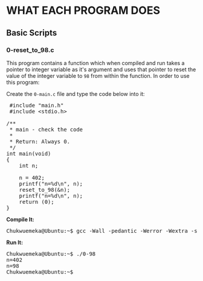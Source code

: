 # WHAT EACH PROGRAM DOES

## Basic Scripts

### 0-reset_to_98.c
This program contains a function which when compiled and run takes a pointer to integer variable as it's argument and uses that pointer to reset the value of the integer variable to `98` from within the function. In order to use this program:

Create the `0-main.c` file and type the code below into it:
<pre>
 #include "main.h"
 #include &lt;stdio.h&gt;

/**
 * main - check the code 
 *
 * Return: Always 0.
 */
int main(void)
{
    int n;

    n = 402;
    printf("n=%d\n", n);
    reset_to_98(&n);
    printf("n=%d\n", n);
    return (0);
}
</pre>

**Compile It:**
<pre>
Chukwuemeka@Ubuntu:~$ gcc -Wall -pedantic -Werror -Wextra -std=gnu89 0-main.c 0-reset_to_98.c -o 0-98
</pre>

**Run It:**
<pre>
Chukwuemeka@Ubuntu:~$ ./0-98 
n=402
n=98
Chukwuemeka@Ubuntu:~$ _
</pre>



